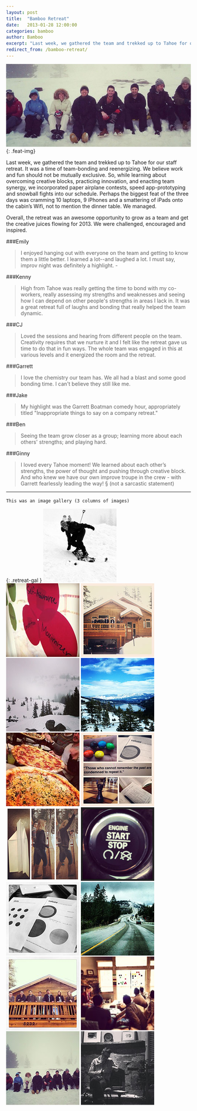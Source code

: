 ```yaml
---
layout: post
title:  "Bamboo Retreat"
date:   2013-01-28 12:00:00
categories: bamboo 
author: Bamboo
excerpt: "Last week, we gathered the team and trekked up to Tahoe for our staff retreat. It was a time of team-bonding and reenergizing. We believe work and fun should not be mutually exclusive."
redirect_from: /bamboo-retreat/
---
```


![Bamboo Retreat](/images/posts/bamboo-retreat.jpg){: .feat-img}


Last week, we gathered the team and trekked up to Tahoe for our staff retreat. It was a time of team-bonding and reenergizing. We believe work and fun should not be mutually exclusive. So, while learning about overcoming creative blocks, practicing innovation, and enacting team synergy, we incorporated paper airplane contests, speed app-prototyping and snowball fights into our schedule. Perhaps the biggest feat of the three days was cramming 10 laptops, 9 iPhones and a smattering of iPads onto the cabin’s Wifi, not to mention the dinner table. We managed.

Overall, the retreat was an awesome opportunity to grow as a team and get the creative juices flowing for 2013. We were challenged, encouraged and inspired.

###Emily
> I enjoyed hanging out with everyone on the team and getting to know them a little better. I learned a lot--and laughed a lot. I must say, improv night was definitely a highlight. - 

###Kenny
> High from Tahoe was really getting the time to bond with my co-workers, really assessing my strengths and weaknesses and seeing how I can depend on other people's strengths in areas I lack in. It was a great retreat full of laughs and bonding that really helped the team dynamic.

###CJ
> Loved the sessions and hearing from different people on the team. Creativity requires that we nurture it and I felt like the retreat gave us time to do that in fun ways. The whole team was engaged in this at various levels and it energized the room and the retreat.

###Garrett
> I love the chemistry our team has. We all had a blast and some good bonding time. I can't believe they still like me.

###Jake
> My highlight was the Garrett Boatman comedy hour, appropriately titled "Inappropriate things to say on a company retreat."

###Ben
> Seeing the team grow closer as a group; learning more about each others' strengths; and playing hard.

###Ginny
> I loved every Tahoe moment! We learned about each other’s strengths, the power of thought and pushing through creative block. And who knew we have our own improve troupe in the crew - with Garrett fearlessly leading the way! § (not a sarcastic statement)

* * *

`This was an image gallery (3 columns of images)`

{: .retreat-gal }
![Bamboo Retreat - 01](/images/posts/retreat-gallery/01.jpg)
![Bamboo Retreat - 02](/images/posts/retreat-gallery/02.jpg)
![Bamboo Retreat - 03](/images/posts/retreat-gallery/03.jpg)
![Bamboo Retreat - 04](/images/posts/retreat-gallery/04.jpg)
![Bamboo Retreat - 05](/images/posts/retreat-gallery/05.jpg)
![Bamboo Retreat - 06](/images/posts/retreat-gallery/06.jpg)
![Bamboo Retreat - 07](/images/posts/retreat-gallery/07.jpg)
![Bamboo Retreat - 08](/images/posts/retreat-gallery/08.jpg)
![Bamboo Retreat - 09](/images/posts/retreat-gallery/09.jpg)
![Bamboo Retreat - 10](/images/posts/retreat-gallery/10.jpg)
![Bamboo Retreat - 11](/images/posts/retreat-gallery/11.jpg)
![Bamboo Retreat - 12](/images/posts/retreat-gallery/12.jpg)
![Bamboo Retreat - 13](/images/posts/retreat-gallery/13.jpg)
![Bamboo Retreat - 14](/images/posts/retreat-gallery/14.jpg)
![Bamboo Retreat - 15](/images/posts/retreat-gallery/15.jpg)